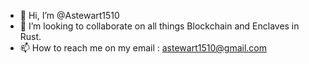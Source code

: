 - 👋 Hi, I’m @Astewart1510
- 💞️ I’m looking to collaborate on all things Blockchain and Enclaves in Rust. 
- 📫 How to reach me on my email : astewart1510@gmail.com

<!---
Astewart1510/Astewart1510 is a ✨ special ✨ repository because its `README.md` (this file) appears on your GitHub profile.
You can click the Preview link to take a look at your changes.
--->
